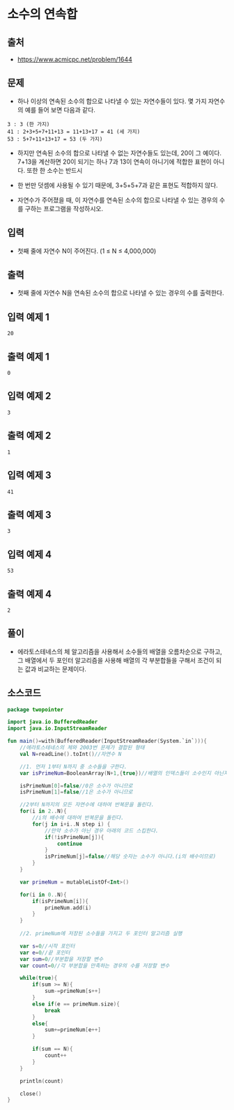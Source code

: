 # 소수의 연속합

## 출처
 
* https://www.acmicpc.net/problem/1644

## 문제

* 하나 이상의 연속된 소수의 합으로 나타낼 수 있는 자연수들이 있다. 몇 가지 자연수의 예를 들어 보면 다음과 같다.

```
3 : 3 (한 가지)
41 : 2+3+5+7+11+13 = 11+13+17 = 41 (세 가지)
53 : 5+7+11+13+17 = 53 (두 가지)
```

* 하지만 연속된 소수의 합으로 나타낼 수 없는 자연수들도 있는데, 20이 그 예이다. 7+13을 계산하면 20이 되기는 하나 7과 13이 연속이 아니기에 적합한 표현이 아니다. 또한 한 소수는 반드시 

* 한 번만 덧셈에 사용될 수 있기 때문에, 3+5+5+7과 같은 표현도 적합하지 않다.

* 자연수가 주어졌을 때, 이 자연수를 연속된 소수의 합으로 나타낼 수 있는 경우의 수를 구하는 프로그램을 작성하시오.

## 입력

* 첫째 줄에 자연수 N이 주어진다. (1 ≤ N ≤ 4,000,000)

## 출력

* 첫째 줄에 자연수 N을 연속된 소수의 합으로 나타낼 수 있는 경우의 수를 출력한다.

## 입력 예제 1

```20```

## 출력 예제 1

```0```

## 입력 예제 2

```3```

## 출력 예제 2

```1```

## 입력 예제 3

```41```

## 출력 예제 3

```3```

## 입력 예제 4

```53```

## 출력 예제 4

```2```

## 풀이

* 에라토스테네스의 체 알고리즘을 사용해서 소수들의 배열을 오름차순으로 구하고, 그 배열에서 두 포인터 알고리즘을 사용해 배열의 각 부분합들을 구해서 조건이 되는 값과 비교하는 문제이다.

## 소스코드

```kotlin
package twopointer

import java.io.BufferedReader
import java.io.InputStreamReader

fun main()=with(BufferedReader(InputStreamReader(System.`in`))){
    //에라토스테네스의 체와 2003번 문제가 결합된 형태
    val N=readLine().toInt()//자연수 N

    //1. 먼저 1부터 N까지 중 소수들을 구한다.
    var isPrimeNum=BooleanArray(N+1,{true})//배열의 인덱스들이 소수인지 아닌지를 판정한 결과를 저장할 Boolean 타입의 배열

    isPrimeNum[0]=false//0은 소수가 아니므로
    isPrimeNum[1]=false//1은 소수가 아니므로

    //2부터 N까지의 모든 자연수에 대하여 반복문을 돌린다.
    for(i in 2..N){
        //i의 배수에 대하여 반복문을 돌린다.
        for(j in i+i..N step i) {
            //만약 소수가 아닌 경우 아래의 코드 스킵한다.
            if(!isPrimeNum[j]){
                continue
            }
            isPrimeNum[j]=false//해당 숫자는 소수가 아니다.(i의 배수이므로)
        }
    }

    var primeNum = mutableListOf<Int>()

    for(i in 0..N){
        if(isPrimeNum[i]){
            primeNum.add(i)
        }
    }
    
    //2. primeNum에 저장된 소수들을 가지고 두 포인터 알고리즘 실행

    var s=0//시작 포인터
    var e=0//끝 포인터
    var sum=0//부분합을 저장할 변수
    var count=0//각 부분합을 만족하는 경우의 수를 저장할 변수

    while(true){
        if(sum >= N){
            sum-=primeNum[s++]
        }
        else if(e == primeNum.size){
            break
        }
        else{
            sum+=primeNum[e++]
        }

        if(sum == N){
            count++
        }
    }

    println(count)

    close()
}
```
